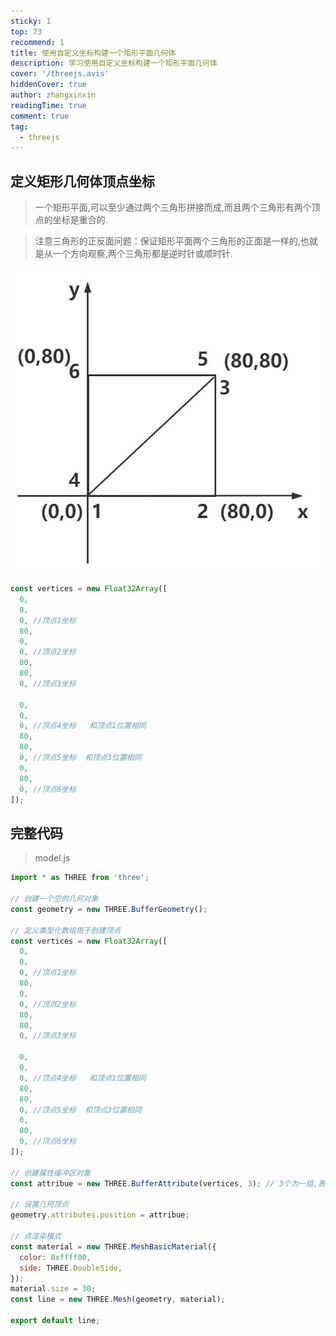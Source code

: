 ```yaml
---
sticky: 1
top: 73
recommend: 1
title: 使用自定义坐标构建一个矩形平面几何体
description: 学习使用自定义坐标构建一个矩形平面几何体
cover: '/threejs.avis'
hiddenCover: true
author: zhangxinxin
readingTime: true
comment: true
tag:
  - threejs
---
```


## 定义矩形几何体顶点坐标

> 一个矩形平面,可以至少通过两个三角形拼接而成,而且两个三角形有两个顶点的坐标是重合的.

> 注意三角形的正反面问题：保证矩形平面两个三角形的正面是一样的,也就是从一个方向观察,两个三角形都是逆时针或顺时针.

![](../../public/threejs/矩形平面拆分三角形.jpg)

```js
const vertices = new Float32Array([
  0,
  0,
  0, //顶点1坐标
  80,
  0,
  0, //顶点2坐标
  80,
  80,
  0, //顶点3坐标

  0,
  0,
  0, //顶点4坐标   和顶点1位置相同
  80,
  80,
  0, //顶点5坐标  和顶点3位置相同
  0,
  80,
  0, //顶点6坐标
]);
```

## 完整代码

> model.js

```js
import * as THREE from 'three';

// 创建一个空的几何对象
const geometry = new THREE.BufferGeometry();

// 定义类型化数组用于创建顶点
const vertices = new Float32Array([
  0,
  0,
  0, //顶点1坐标
  80,
  0,
  0, //顶点2坐标
  80,
  80,
  0, //顶点3坐标

  0,
  0,
  0, //顶点4坐标   和顶点1位置相同
  80,
  80,
  0, //顶点5坐标  和顶点3位置相同
  0,
  80,
  0, //顶点6坐标
]);

// 创建属性缓冲区对象
const attribue = new THREE.BufferAttribute(vertices, 3); // 3个为一组,表示一个顶点的xyz坐标

// 设置几何顶点
geometry.attributes.position = attribue;

// 点渲染模式
const material = new THREE.MeshBasicMaterial({
  color: 0xffff00,
  side: THREE.DoubleSide,
});
material.size = 30;
const line = new THREE.Mesh(geometry, material);

export default line;
```
